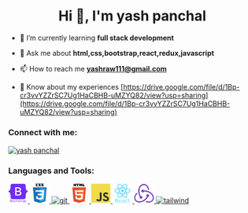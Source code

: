 <h1 align="center">Hi 👋, I'm yash panchal</h1>


- 🌱 I’m currently learning **full stack development**

- 💬 Ask me about **html,css,bootstrap,react,redux,javascript**

- 📫 How to reach me **yashraw111@gmail.com**

- 📄 Know about my experiences [https://drive.google.com/file/d/1Bp-cr3vvYZZrSC7Ug1HaCBHB-uMZYQ82/view?usp=sharing](https://drive.google.com/file/d/1Bp-cr3vvYZZrSC7Ug1HaCBHB-uMZYQ82/view?usp=sharing)

<h3 align="left">Connect with me:</h3>
<p align="left">
<a href="https://linkedin.com/in/yash panchal" target="blank"><img align="center" src="[https://raw.githubusercontent.com/rahuldkjain/github-profile-readme-generator/master/src/images/icons/Social/linked-in-alt.svg](https://drive.google.com/file/d/1oerPeVOANWZ3VysUjT3oOGI_u1uP01Rc/view?usp=drive_link)" alt="yash panchal" height="30" width="40" /></a>
<!-- <a href="https://fb.com/yash panchal" target="blank"><img align="center" src="https://raw.githubusercontent.com/rahuldkjain/github-profile-readme-generator/master/src/images/icons/Social/facebook.svg" alt="yash panchal" height="30" width="40" /></a> -->
</p>

<h3 align="left">Languages and Tools:</h3>
<p align="left"> <a href="https://getbootstrap.com" target="_blank" rel="noreferrer"> <img src="https://raw.githubusercontent.com/devicons/devicon/master/icons/bootstrap/bootstrap-plain-wordmark.svg" alt="bootstrap" width="40" height="40"/> </a> <a href="https://www.w3schools.com/css/" target="_blank" rel="noreferrer"> <img src="https://raw.githubusercontent.com/devicons/devicon/master/icons/css3/css3-original-wordmark.svg" alt="css3" width="40" height="40"/> </a> <a href="https://git-scm.com/" target="_blank" rel="noreferrer"> <img src="https://www.vectorlogo.zone/logos/git-scm/git-scm-icon.svg" alt="git" width="40" height="40"/> </a> <a href="https://www.w3.org/html/" target="_blank" rel="noreferrer"> <img src="https://raw.githubusercontent.com/devicons/devicon/master/icons/html5/html5-original-wordmark.svg" alt="html5" width="40" height="40"/> </a> <a href="https://developer.mozilla.org/en-US/docs/Web/JavaScript" target="_blank" rel="noreferrer"> <img src="https://raw.githubusercontent.com/devicons/devicon/master/icons/javascript/javascript-original.svg" alt="javascript" width="40" height="40"/> </a> <a href="https://reactjs.org/" target="_blank" rel="noreferrer"> <img src="https://raw.githubusercontent.com/devicons/devicon/master/icons/react/react-original-wordmark.svg" alt="react" width="40" height="40"/> </a> <a href="https://redux.js.org" target="_blank" rel="noreferrer"> <img src="https://raw.githubusercontent.com/devicons/devicon/master/icons/redux/redux-original.svg" alt="redux" width="40" height="40"/> </a> <a href="https://tailwindcss.com/" target="_blank" rel="noreferrer"> <img src="https://www.vectorlogo.zone/logos/tailwindcss/tailwindcss-icon.svg" alt="tailwind" width="40" height="40"/> </a> </p>

